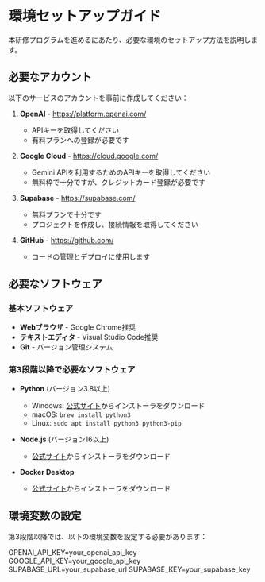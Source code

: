 # 環境セットアップガイド

本研修プログラムを進めるにあたり、必要な環境のセットアップ方法を説明します。

## 必要なアカウント

以下のサービスのアカウントを事前に作成してください：

1. **OpenAI** - https://platform.openai.com/
   - APIキーを取得してください
   - 有料プランへの登録が必要です

2. **Google Cloud** - https://cloud.google.com/
   - Gemini APIを利用するためのAPIキーを取得してください
   - 無料枠で十分ですが、クレジットカード登録が必要です

3. **Supabase** - https://supabase.com/
   - 無料プランで十分です
   - プロジェクトを作成し、接続情報を取得してください

4. **GitHub** - https://github.com/
   - コードの管理とデプロイに使用します

## 必要なソフトウェア

### 基本ソフトウェア

- **Webブラウザ** - Google Chrome推奨
- **テキストエディタ** - Visual Studio Code推奨
- **Git** - バージョン管理システム

### 第3段階以降で必要なソフトウェア

- **Python** (バージョン3.8以上)
  - Windows: [公式サイト](https://www.python.org/downloads/)からインストーラをダウンロード
  - macOS: `brew install python3`
  - Linux: `sudo apt install python3 python3-pip`

- **Node.js** (バージョン16以上)
  - [公式サイト](https://nodejs.org/)からインストーラをダウンロード

- **Docker Desktop**
  - [公式サイト](https://www.docker.com/products/docker-desktop)からインストーラをダウンロード

## 環境変数の設定

第3段階以降では、以下の環境変数を設定する必要があります：

OPENAI_API_KEY=your_openai_api_key
GOOGLE_API_KEY=your_google_api_key
SUPABASE_URL=your_supabase_url
SUPABASE_KEY=your_supabase_key 